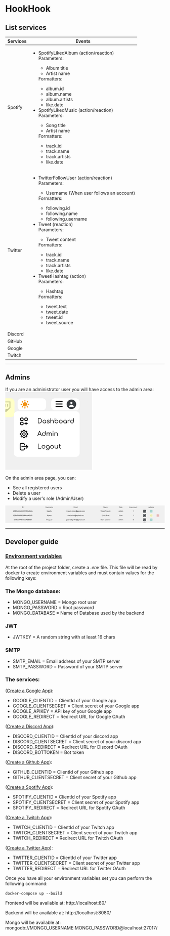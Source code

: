 # HookHook

## List services

| Services | Events |
|----------|---------|
| Spotify | <ul> <li>SpotifyLikedAlbum (action/reaction)</li> Parameters: <ul> <li>Album title</li> <li>Artist name</li> </ul> Formatters: <ul> <li>album.id</li> <li>album.name</li> <li>album.artists</li> <li>like.date</li> </ul> <li>SpotifyLikedMusic (action/reaction)</li> Parameters: <ul> <li>Song title</li> <li>Artist name</li> </ul> Formatters: <ul> <li>track.id</li> <li>track.name</li> <li>track.artists</li> <li>like.date</li> </ul></ul>
| Twitter | <ul><li>TwitterFollowUser (action/reaction)</li>Parameters:<ul><li>Username (When user follows an account)</li></ul>Formatters:<ul><li>following.id</li><li>following.name</li><li>following.username</li></ul><li>Tweet (reaction)</li>Parameters:<ul><li>Tweet content</li></ul>Formatters:<ul><li>track.id</li><li>track.name</li><li>track.artists</li><li>like.date</li></ul><li>TweetHashtag (action)</li>Parameters:<ul><li>Hashtag</li></ul>Formatters: <ul> <li>tweet.text</li> <li>tweet.date</li> <li>tweet.id</li> <li>tweet.source</li> </ul>
| Discord |
| GitHub |
| Google |
| Twitch |

---
## Admins

If you are an administrator user you will have access to the admin area:
![adminArea](./docs/examples/admin_btn.png)

On the admin area page, you can:
<ul>
    <li>
        See all registered users
    </li>
    <li>
        Delete a user
    </li>
    <li>
        Modify a user's role (Admin/User)
    </li>
</ul>

![adminAreaPage](./docs/examples/admin_table.png)

---

## Developer guide

### <u>Environment variables</u>

At the root of the project folder, create a <i>.env</i> file.
This file will be read by docker to create environment variables and must contain values for the following keys:

### The Mongo database:
<ul>
    <li>
        MONGO_USERNAME = Mongo root user
    </li>
    <li>
        MONGO_PASSWORD = Root password
    </li>
    <li>
        MONGO_DATABASE = Name of Database used by the backend
    </li>
</ul>

### JWT
<ul>
    <li>
        JWTKEY = A random string with at least 16 chars
    </li>
</ul>

### SMTP

<ul>
    <li>
        SMTP_EMAIL = Email address of your SMTP server
    </li>
    <li>
        SMTP_PASSWORD = Password of your SMTP server
    </li>
</ul>

### The services:


([Create a Google App](https://console.cloud.google.com/apis/credentials)):
<ul>
    <li>
        GOOGLE_CLIENTID = ClientId of your Google app
    </li>
    <li>
        GOOGLE_CLIENTSECRET = Client secret of your Google app
    </li>
    <li>
        GOOGLE_APIKEY = API key of your Google app
    </li>
    <li>
        GOOGLE_REDIRECT = Redirect URL for Google OAuth
    </li>
</ul>

([Create a Discord App](https://discord.com/developers/docs/intro)):
<ul>
    <li>
        DISCORD_CLIENTID = ClientId of your discord app
    </li>
    <li>
        DISCORD_CLIENTSECRET = Client secret of your discord app
    </li>
    <li>
        DISCORD_REDIRECT = Redirect URL for Discord OAuth
    </li>
    <li>
        DISCORD_BOTTOKEN = Bot token
    </li>
</ul>

([Create a Github App](https://docs.github.com/en/developers)):
<ul>
    <li>
        GITHUB_CLIENTID = ClientId of your Github app
    </li>
    <li>
        GITHUB_CLIENTSECRET = Client secret of your Github app
    </li>
</ul>

([Create a Spotify App](https://developer.spotify.com/)):
<ul>
    <li>
        SPOTIFY_CLIENTID = ClientId of your Spotify app
    </li>
    <li>
        SPOTIFY_CLIENTSECRET = Client secret of your Spotify app
    </li>
    <li>
        SPOTIFY_REDIRECT = Redirect URL for Spotify OAuth
    </li>
</ul>

([Create a Twitch App](https://dev.twitch.tv/)):
<ul>
    <li>
        TWITCH_CLIENTID = ClientId of your Twitch app
    </li>
    <li>
        TWITCH_CLIENTSECRET = Client secret of your Twitch app
    </li>
    <li>
        TWITCH_REDIRECT = Redirect URL for Twitch OAuth
    </li>
</ul>

([Create a Twitter App](https://developer.twitter.com/en)):
<ul>
    <li>
        TWITTER_CLIENTID = ClientId of your Twitter app
    </li>
    <li>
        TWITTER_CLIENTSECRET = Client secret of your Twitter app
    </li>
    <li>
        TWITTER_REDIRECT = Redirect URL for Twitter OAuth
    </li>
</ul>

Once you have all your environment variables set you can perform the following command:
```
docker-compose up --build
```

Frontend will be available at: http://localhost:80/

Backend will be available at: http://localhost:8080/

Mongo will be available at: mongodb://MONGO_USERNAME:MONGO_PASSWORD@localhost:27017/
